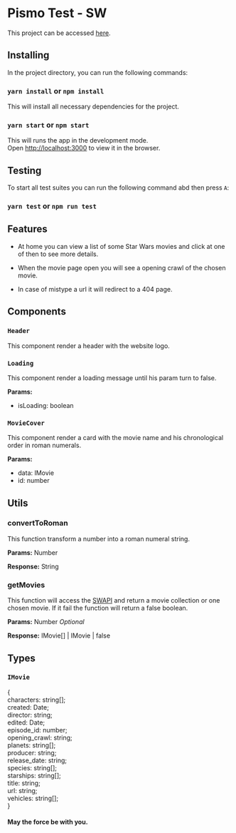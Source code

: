 # Pismo Test - SW

This project can be accessed [here](https://pismo-test-sw.surge.sh/).

## Installing

In the project directory, you can run the following commands:

### `yarn install` or `npm install`

This will install all necessary dependencies for the project.

### `yarn start` or `npm start`

This will runs the app in the development mode.\
Open [http://localhost:3000](http://localhost:3000) to view it in the browser.


## Testing

To start all test suites you can run the following command abd then press `A`:

### `yarn test` or `npm run test`


## Features

- At home you can view a list of some Star Wars movies and click at one of then to see more details.

- When the movie page open you will see a opening crawl of the chosen movie.

- In case of mistype a url it will redirect to a 404 page.


## Components

### `Header`

This component render a header with the website logo.

### `Loading`

This component render a loading message until his param turn to false.

**Params:**
- isLoading: boolean

### `MovieCover`

This component render a card with the movie name and his chronological order in roman numerals.

**Params:**
- data: IMovie
- id: number

## Utils

### convertToRoman

This function transform a number into a roman numeral string.

**Params:**
Number

**Response:**
String

### getMovies

This function will access the [SWAPI](https://swapi.dev/) and return a movie collection or one chosen movie. If it fail the function will return a false boolean.

**Params:**
Number *Optional*

**Response:**
IMovie[] | IMovie | false


## Types

### `IMovie`

{\
  characters: string[];\
  created: Date;\
  director: string;\
  edited: Date;\
  episode_id: number;\
  opening_crawl: string;\
  planets: string[];\
  producer: string;\
  release_date: string;\
  species: string[];\
  starships: string[];\
  title: string;\
  url: string;\
  vehicles: string[];\
}


#### May the force be with you.